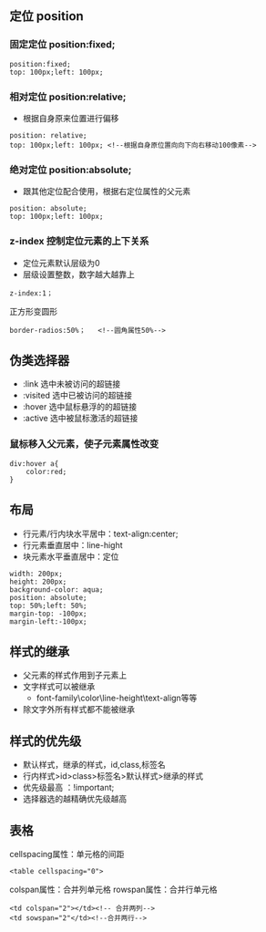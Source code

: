 ## 定位 position
### 固定定位 position:fixed;
```
position:fixed;
top: 100px;left: 100px;
```
### 相对定位 position:relative;
* 根据自身原来位置进行偏移
```
position: relative;
top: 100px;left: 100px; <!--根据自身原位置向向下向右移动100像素-->
```
### 绝对定位 position:absolute;
* 跟其他定位配合使用，根据右定位属性的父元素
```
position: absolute;
top: 100px;left: 100px;
```
###  z-index 控制定位元素的上下关系
* 定位元素默认层级为0
* 层级设置整数，数字越大越靠上
```
z-index:1；
```


正方形变圆形
```
border-radios:50%；   <!--圆角属性50%-->
```

## 伪类选择器
* :link  选中未被访问的超链接
* :visited  选中已被访问的超链接
* :hover  选中鼠标悬浮的的超链接
* :active  选中被鼠标激活的超链接
### 鼠标移入父元素，使子元素属性改变
```
div:hover a{
    color:red;
}
```
## 布局
* 行元素/行内块水平居中：text-align:center;
* 行元素垂直居中：line-hight
* 块元素水平垂直居中：定位
```
width: 200px;
height: 200px;
background-color: aqua;
position: absolute;
top: 50%;left: 50%;
margin-top: -100px;
margin-left:-100px;
```

## 样式的继承
* 父元素的样式作用到子元素上
* 文字样式可以被继承
    * font-family\color\line-height\text-align等等
* 除文字外所有样式都不能被继承

## 样式的优先级
* 默认样式，继承的样式，id,class,标签名
* 行内样式>id>class>标签名>默认样式>继承的样式
* 优先级最高 ：!important;
* 选择器选的越精确优先级越高

## 表格
cellspacing属性：单元格的间距
```
<table cellspacing="0">
```
colspan属性：合并列单元格
rowspan属性：合并行单元格
```
<td colspan="2"></td><!-- 合并两列-->
<td sowspan="2"</td><!--合并两行-->
```